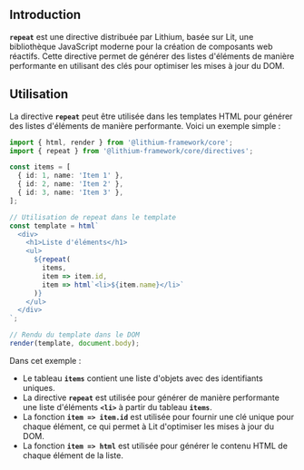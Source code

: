 ## **Introduction**

**`repeat`** est une directive distribuée par Lithium, basée sur Lit, une bibliothèque JavaScript moderne pour la création de composants web réactifs. Cette directive permet de générer des listes d'éléments de manière performante en utilisant des clés pour optimiser les mises à jour du DOM.

## **Utilisation**

La directive **`repeat`** peut être utilisée dans les templates HTML pour générer des listes d'éléments de manière performante. Voici un exemple simple :

```typescript
import { html, render } from '@lithium-framework/core';
import { repeat } from '@lithium-framework/core/directives';

const items = [
  { id: 1, name: 'Item 1' },
  { id: 2, name: 'Item 2' },
  { id: 3, name: 'Item 3' },
];

// Utilisation de repeat dans le template
const template = html`
  <div>
    <h1>Liste d'éléments</h1>
    <ul>
      ${repeat(
        items,
        item => item.id,
        item => html`<li>${item.name}</li>`
      )}
    </ul>
  </div>
`;

// Rendu du template dans le DOM
render(template, document.body);

```

Dans cet exemple :

- Le tableau **`items`** contient une liste d'objets avec des identifiants uniques.
- La directive **`repeat`** est utilisée pour générer de manière performante une liste d'éléments **`<li>`** à partir du tableau **`items`**.
- La fonction **`item => item.id`** est utilisée pour fournir une clé unique pour chaque élément, ce qui permet à Lit d'optimiser les mises à jour du DOM.
- La fonction **`item => html`** est utilisée pour générer le contenu HTML de chaque élément de la liste.